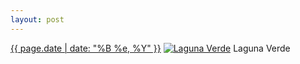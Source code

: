 ```yaml
---
layout: post
---
```


<p>
  <time><a href="/144">{{ page.date | date: "%B %e, %Y" }}</a></time>
  <a href="/144"><img src="{{ site.assets_url }}/144-640.jpg" srcset="{{ site.assets_url }}/144-1280.jpg 1280w, {{ site.assets_url }}/144-960.jpg 960w, {{ site.assets_url }}/144-640.jpg 640w, {{ site.assets_url }}/144-320.jpg 320w" sizes="(min-width: 700px) 50vw, calc(100vw - 2rem)" alt="Laguna Verde" /></a>
  <span>Laguna Verde</span>
</p>
